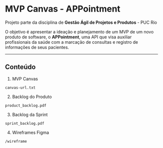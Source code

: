 # MVP Canvas -  APPointment

Projeto parte da disciplina de **Gestão Ágil de Projetos e Produtos** - PUC Rio

O objetivo é apresentar a ideação e planejamento de um MVP de um novo produto de software, o **APPointment**, uma API que visa auxiliar profissionais da saúde com a marcação de consultas e registro de informações de seus pacientes.

___
## Conteúdo

1. MVP Canvas

``` canvas-url.txt ```

2. Backlog do Produto

``` product_backlog.pdf ```

3. Backlog da Sprint

``` sprint_backlog.pdf ```

4. Wireframes Figma

``` /wireframe ```
